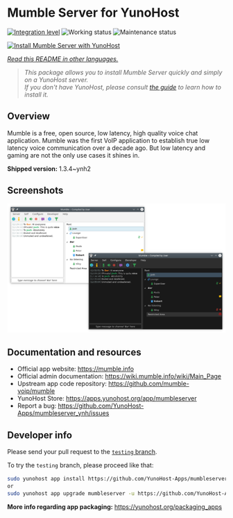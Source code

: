 <!--
N.B.: This README was automatically generated by <https://github.com/YunoHost/apps/tree/master/tools/readme_generator>
It shall NOT be edited by hand.
-->

# Mumble Server for YunoHost

[![Integration level](https://dash.yunohost.org/integration/mumbleserver.svg)](https://ci-apps.yunohost.org/ci/apps/mumbleserver/) ![Working status](https://ci-apps.yunohost.org/ci/badges/mumbleserver.status.svg) ![Maintenance status](https://ci-apps.yunohost.org/ci/badges/mumbleserver.maintain.svg)

[![Install Mumble Server with YunoHost](https://install-app.yunohost.org/install-with-yunohost.svg)](https://install-app.yunohost.org/?app=mumbleserver)

*[Read this README in other languages.](./ALL_README.md)*

> *This package allows you to install Mumble Server quickly and simply on a YunoHost server.*  
> *If you don't have YunoHost, please consult [the guide](https://yunohost.org/install) to learn how to install it.*

## Overview

Mumble is a free, open source, low latency, high quality voice chat application. Mumble was the first VoIP application to establish true low latency voice communication over a decade ago. But low latency and gaming are not the only use cases it shines in.


**Shipped version:** 1.3.4~ynh2

## Screenshots

![Screenshot of Mumble Server](./doc/screenshots/Mumble.png)

## Documentation and resources

- Official app website: <https://mumble.info>
- Official admin documentation: <https://wiki.mumble.info/wiki/Main_Page>
- Upstream app code repository: <https://github.com/mumble-voip/mumble>
- YunoHost Store: <https://apps.yunohost.org/app/mumbleserver>
- Report a bug: <https://github.com/YunoHost-Apps/mumbleserver_ynh/issues>

## Developer info

Please send your pull request to the [`testing` branch](https://github.com/YunoHost-Apps/mumbleserver_ynh/tree/testing).

To try the `testing` branch, please proceed like that:

```bash
sudo yunohost app install https://github.com/YunoHost-Apps/mumbleserver_ynh/tree/testing --debug
or
sudo yunohost app upgrade mumbleserver -u https://github.com/YunoHost-Apps/mumbleserver_ynh/tree/testing --debug
```

**More info regarding app packaging:** <https://yunohost.org/packaging_apps>
